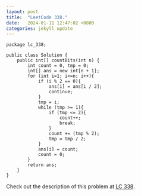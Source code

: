 ```yaml
---
layout: post
title:  "LeetCode 338."
date:   2024-01-11 12:47:02 +0800
categories: jekyll update
---
```


```
package lc_338;

public class Solution {
    public int[] countBits(int n) {
        int count = 0, tmp = 0;
        int[] ans = new int[n + 1];
        for (int i=1; i<=n; i++){
            if (i % 2 == 0){
                ans[i] = ans[i / 2];
                continue;
            }
            tmp = i;
            while (tmp >= 1){
                if (tmp <= 2){
                    count++;
                    break;
                }
                count += (tmp % 2);
                tmp = tmp / 2;
            }
            ans[i] = count;
            count = 0;
        }
        return ans;
    }
}
```

Check out the description of this problem at [LC 338][LC-338].

[LC-338]: https://leetcode.com/problemset/?search=338&page=1